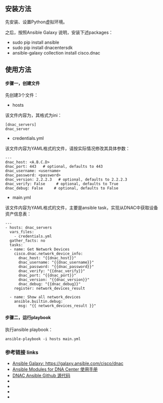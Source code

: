 ## 安装方法

先安装、设置Python虚拟环境。

之后，按照Ansible Galaxy 说明，安装下述packages：
- sudo pip install ansible
- sudo pip install dnacentersdk
- ansible-galaxy collection install cisco.dnac


## 使用方法

#### 步骤一，创建文件

先创建3个文件：

- hosts

该文件内容为，其格式为ini：

```
[dnac_servers]
dnac_server
```


- credentials.yml

该文件内容为YAML格式的文件，请按实际情况修改其具体参数：

```
---
dnac_host: <A.B.C.D>
dnac_port: 443   # optional, defaults to 443
dnac_username: <username>
dnac_password: <password>
dnac_version: 2.2.2.3   # optional, defaults to 2.2.2.3
dnac_verify: False     # optional, defaults to True
dnac_debug: False     # optional, defaults to False
```


- main.yml

该文件内容为YAML格式的文件，主要是ansible task，实现从DNAC中获取设备资产信息表：

```
---
- hosts: dnac_servers
  vars_files:
    - credentials.yml
  gather_facts: no
  tasks:
  - name: Get Network Devices
    cisco.dnac.network_device_info:
      dnac_host: "{{dnac_host}}"
      dnac_username: "{{dnac_username}}"
      dnac_password: "{{dnac_password}}"
      dnac_verify: "{{dnac_verify}}"
      dnac_port: "{{dnac_port}}"
      dnac_version: "{{dnac_version}}"
      dnac_debug: "{{dnac_debug}}"
    register: network_devices_result

  - name: Show all network_devices
    ansible.builtin.debug:
      msg: "{{ network_devices_result }}"
```

#### 步骤二，运行playbook

执行ansible playbook：

```
ansible-playbook -i hosts main.yml
```



### 参考链接 links

- [ Ansible Galaxy: https://galaxy.ansible.com/cisco/dnac ](https://galaxy.ansible.com/cisco/dnac)
- [ Ansible Modules for DNA Center 使用手册 ](https://developer.cisco.com/docs/dna-center/?utm_campaign=dnac-padm&utm_source=padm-ww&utm_medium=dnac-blog-docs#!ansible )
- [ DNAC Ansible Github 源代码 ]( https://github.com/cisco-en-programmability/dnacenter-ansible)
- [   ]( )
- [   ]( )
- [   ]( )
- [   ]( )
 
 

